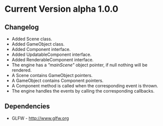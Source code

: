 # Current Version alpha 1.0.0
## Changelog
+ Added Scene class.
+ Added GameObject class.
+ Added Component interface.
+ Added UpdatableComponent interface.
+ Added RenderableComponent interface.
+ The engine has a *"mainScene"* object pointer, if null nothing will be rendered.
+ A Scene contains GameObject pointers.
+ A GameObject contains Component pointers.
+ A Component method is called when the corresponding event is thrown.
+ The engine handles the events by calling the corresponding callbacks.

## Dependencies
+ GLFW - http://www.glfw.org
